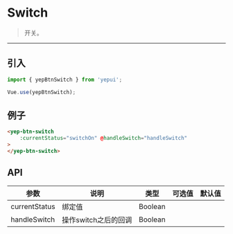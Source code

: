 # Switch

> 开关。

----------

## 引入

```javascript
import { yepBtnSwitch } from 'yepui';

Vue.use(yepBtnSwitch);
```

## 例子

```html
<yep-btn-switch 
    :currentStatus="switchOn" @handleSwitch="handleSwitch"
>
</yep-btn-switch>

```


## API
| 参数 | 说明 | 类型 | 可选值 | 默认值 |
|------|-------|---------|-------|--------|
| currentStatus | 绑定值 | Boolean | | |
| handleSwitch | 操作switch之后的回调 | Boolean | | |



